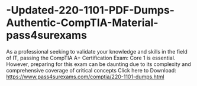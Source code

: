 # -Updated-220-1101-PDF-Dumps-Authentic-CompTIA-Material-pass4surexams
As a professional seeking to validate your knowledge and skills in the field of IT, passing the CompTIA A+ Certification Exam: Core 1 is essential. However, preparing for this exam can be daunting due to its complexity and comprehensive coverage of critical concepts  Click here to Download: https://www.pass4surexams.com/comptia/220-1101-dumps.html
